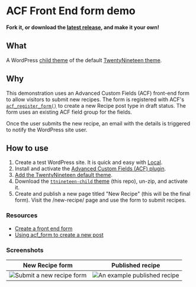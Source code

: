 # ACF Front End form demo

__Fork it, or download the [latest release](https://github.com/colorful-tones/acf-front-end-form-demo/releases), and make it your own!__

## What

A WordPress [child theme](https://developer.wordpress.org/themes/advanced-topics/child-themes/) of the default [TwentyNineteen theme](https://wordpress.org/themes/twentynineteen/).

## Why

This demonstration uses an Advanced Custom Fields (ACF) front-end form to allow visitors to submit new recipes. The form is registered with ACF's [`acf_register_form()`](https://www.advancedcustomfields.com/resources/acf_register_form/) to create a new Recipe post type in draft status. The form uses an existing ACF field group for the fields.

Once the user submits the new recipe, an email with the details is triggered to notify the WordPress site user.

## How to use

1. Create a test WordPress site. It is quick and easy with [Local](https://localwp.com/).
2. Install and activate the [Advanced Custom Fields (ACF) plugin](https://wordpress.org/plugins/advanced-custom-fields/).
3. [Add the TwentyNineteen default theme](https://wordpress.org/documentation/article/work-with-themes/#adding-new-themes-using-the-administration-screens).
4. Download the [`ttnineteen-child` theme](https://github.com/colorful-tones/acf-front-end-form-demo/archive/refs/tags/v1.0.0.zip) (this repo), un-zip, and activate it.
5. Create and publish a new page titled "New Recipe" (this will be the final form). Visit the /new-recipe/ page and use the form to submit recipes.

### Resources

- [Create a front end form](https://www.advancedcustomfields.com/resources/create-a-front-end-form/)
- [Using acf_form to create a new post](https://www.advancedcustomfields.com/resources/using-acf_form-to-create-a-new-post/)

### Screenshots

| New Recipe form | Published recipe |
|---------|------------|
| ![Submit a new recipe form](https://github.com/user-attachments/assets/771481d0-96b4-42bc-bfae-80ca2139af04) | ![An example published recipe](https://github.com/user-attachments/assets/706b44f9-97cd-44c0-9c9b-7eb69defc463) |
